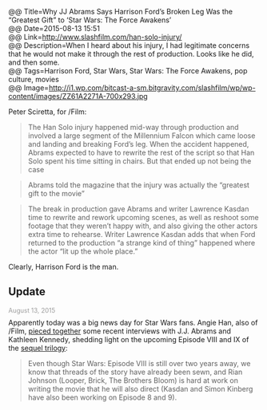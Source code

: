 @@ Title=Why JJ Abrams Says Harrison Ford’s Broken Leg Was the “Greatest Gift” to ‘Star Wars: The Force Awakens’   
@@ Date=2015-08-13 15:51  
@@ Link=http://www.slashfilm.com/han-solo-injury/  
@@ Description=When I heard about his injury, I had legitimate concerns that he would not make it through the rest of production. Looks like he did, and then some.  
@@ Tags=Harrison Ford, Star Wars, Star Wars: The Force Awakens, pop culture, movies  
@@ Image=http://i1.wp.com/bitcast-a-sm.bitgravity.com/slashfilm/wp/wp-content/images/ZZ61A2271A-700x293.jpg  

Peter Sciretta, for /Film:
>The Han Solo injury happened mid-way through production and involved a large segment of the Millennium Falcon which came loose and landing and breaking Ford’s leg. When the accident happened, Abrams expected to have to rewrite the rest of the script so that Han Solo spent his time sitting in chairs. But that ended up not being the case

>Abrams told the magazine that the injury was actually the “greatest gift to the movie”

>The break in production gave Abrams and writer Lawrence Kasdan time to rewrite and rework upcoming scenes, as well as reshoot some footage that they weren’t happy with, and also giving the other actors extra time to rehearse. Writer Lawrence Kasdan adds that when Ford returned to the production “a strange kind of thing” happened where the actor “lit up the whole place.”

Clearly, Harrison Ford is the man.

<div class="update">

## Update
<p style="font-size:0.9em; color:#9e9e9e;margin:0.5em auto -0.5em auto">August 13, 2015</p>

Apparently today was a big news day for Star Wars fans. Angie Han, also of /Film, [pieced together][piece] some recent interviews with J.J. Abrams and Kathleen Kennedy, shedding light on the upcoming Episode VIII and IX of the [sequel trilogy][st]:
>Even though Star Wars: Episode VIII is still over two years away, we know that threads of the story have already been sewn, and Rian Johnson (Looper, Brick, The Brothers Bloom) is hard at work on writing the movie that he will also direct (Kasdan and Simon Kinberg have also been working on Episode 8 and 9).

</div>

[piece]: http://www.slashfilm.com/star-wars-episode-8
[st]: https://en.wikipedia.org/wiki/Star_Wars_sequel_trilogy